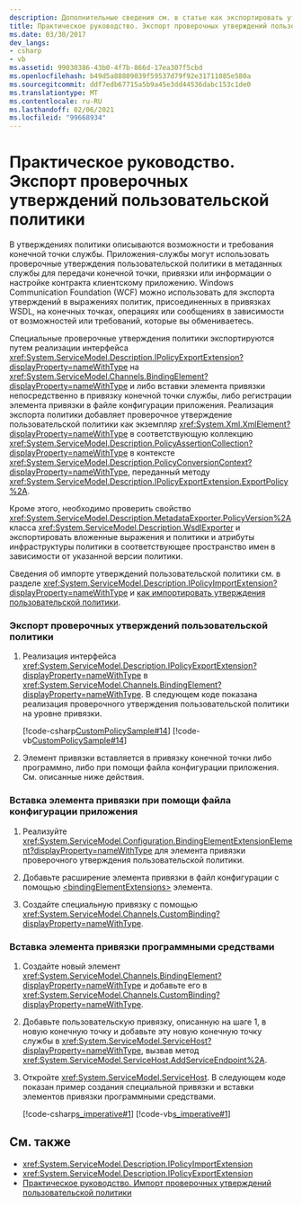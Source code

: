 ```yaml
---
description: Дополнительные сведения см. в статье как экспортировать утверждения настраиваемой политики.
title: Практическое руководство. Экспорт проверочных утверждений пользовательской политики
ms.date: 03/30/2017
dev_langs:
- csharp
- vb
ms.assetid: 99030386-43b0-4f7b-866d-17ea307f5cbd
ms.openlocfilehash: b49d5a88809039f59537d79f92e31711085e580a
ms.sourcegitcommit: ddf7edb67715a5b9a45e3dd44536dabc153c1de0
ms.translationtype: MT
ms.contentlocale: ru-RU
ms.lasthandoff: 02/06/2021
ms.locfileid: "99668934"
---
```

# <a name="how-to-export-custom-policy-assertions"></a>Практическое руководство. Экспорт проверочных утверждений пользовательской политики

В утверждениях политики описываются возможности и требования конечной точки службы. Приложения-службы могут использовать проверочные утверждения пользовательской политики в метаданных службы для передачи конечной точки, привязки или информации о настройке контракта клиентскому приложению. Windows Communication Foundation (WCF) можно использовать для экспорта утверждений в выражениях политик, присоединенных в привязках WSDL, на конечных точках, операциях или сообщениях в зависимости от возможностей или требований, которые вы обмениваетесь.  
  
 Специальные проверочные утверждения политики экспортируются путем реализации интерфейса <xref:System.ServiceModel.Description.IPolicyExportExtension?displayProperty=nameWithType> на <xref:System.ServiceModel.Channels.BindingElement?displayProperty=nameWithType> и либо вставки элемента привязки непосредственно в привязку конечной точки службы, либо регистрации элемента привязки в файле конфигурации приложения. Реализация экспорта политики добавляет проверочное утверждение пользовательской политики как экземпляр <xref:System.Xml.XmlElement?displayProperty=nameWithType> в соответствующую коллекцию <xref:System.ServiceModel.Description.PolicyAssertionCollection?displayProperty=nameWithType> в контексте <xref:System.ServiceModel.Description.PolicyConversionContext?displayProperty=nameWithType>, переданный методу <xref:System.ServiceModel.Description.IPolicyExportExtension.ExportPolicy%2A>.  
  
 Кроме этого, необходимо проверить свойство <xref:System.ServiceModel.Description.MetadataExporter.PolicyVersion%2A> класса <xref:System.ServiceModel.Description.WsdlExporter> и экспортировать вложенные выражения и политики и атрибуты инфраструктуры политики в соответствующее пространство имен в зависимости от указанной версии политики.  
  
 Сведения об импорте утверждений пользовательской политики см. в разделе <xref:System.ServiceModel.Description.IPolicyImportExtension?displayProperty=nameWithType> и [как импортировать утверждения пользовательской политики](how-to-import-custom-policy-assertions.md).  
  
### <a name="to-export-custom-policy-assertions"></a>Экспорт проверочных утверждений пользовательской политики  
  
1. Реализация интерфейса <xref:System.ServiceModel.Description.IPolicyExportExtension?displayProperty=nameWithType> в <xref:System.ServiceModel.Channels.BindingElement?displayProperty=nameWithType>. В следующем коде показана реализация проверочного утверждения пользовательской политики на уровне привязки.  
  
     [!code-csharp[CustomPolicySample#14](../../../../samples/snippets/csharp/VS_Snippets_CFX/custompolicysample/cs/policyexporter.cs#14)]
     [!code-vb[CustomPolicySample#14](../../../../samples/snippets/visualbasic/VS_Snippets_CFX/custompolicysample/vb/policyexporter.vb#14)]  
  
2. Элемент привязки вставляется в привязку конечной точки либо программно, либо при помощи файла конфигурации приложения. См. описанные ниже действия.  
  
### <a name="to-insert-a-binding-element-using-an-application-configuration-file"></a>Вставка элемента привязки при помощи файла конфигурации приложения  
  
1. Реализуйте <xref:System.ServiceModel.Configuration.BindingElementExtensionElement?displayProperty=nameWithType> для элемента привязки проверочного утверждения пользовательской политики.  
  
2. Добавьте расширение элемента привязки в файл конфигурации с помощью [\<bindingElementExtensions>](../../configure-apps/file-schema/wcf/bindingelementextensions.md) элемента.  
  
3. Создайте специальную привязку с помощью <xref:System.ServiceModel.Channels.CustomBinding?displayProperty=nameWithType>.  
  
### <a name="to-insert-a-binding-element-programmatically"></a>Вставка элемента привязки программными средствами  
  
1. Создайте новый элемент <xref:System.ServiceModel.Channels.BindingElement?displayProperty=nameWithType> и добавьте его в <xref:System.ServiceModel.Channels.CustomBinding?displayProperty=nameWithType>.  
  
2. Добавьте пользовательскую привязку, описанную на шаге 1, в новую конечную точку и добавьте эту новую конечную точку службы в <xref:System.ServiceModel.ServiceHost?displayProperty=nameWithType>, вызвав метод <xref:System.ServiceModel.ServiceHost.AddServiceEndpoint%2A>.  
  
3. Откройте <xref:System.ServiceModel.ServiceHost>. В следующем коде показан пример создания специальной привязки и вставки элементов привязки программными средствами.  
  
     [!code-csharp[s_imperative#1](../../../../samples/snippets/csharp/VS_Snippets_CFX/s_imperative/cs/service.cs#1)]
     [!code-vb[s_imperative#1](../../../../samples/snippets/visualbasic/VS_Snippets_CFX/s_imperative/vb/service.vb#1)]  
  
## <a name="see-also"></a>См. также

- <xref:System.ServiceModel.Description.IPolicyImportExtension>
- <xref:System.ServiceModel.Description.IPolicyExportExtension>
- [Практическое руководство. Импорт проверочных утверждений пользовательской политики](how-to-import-custom-policy-assertions.md)
